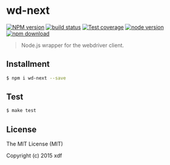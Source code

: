 # wd-next

[![NPM version][npm-image]][npm-url]
[![build status][travis-image]][travis-url]
[![Test coverage][coveralls-image]][coveralls-url]
[![node version][node-image]][node-url]
[![npm download][download-image]][download-url]

[npm-image]: https://img.shields.io/npm/v/wd-next.svg?style=flat-square
[npm-url]: https://npmjs.org/package/wd-next
[travis-image]: https://img.shields.io/travis/macacajs/wd-next.svg?style=flat-square
[travis-url]: https://travis-ci.org/macacajs/wd-next
[coveralls-image]: https://img.shields.io/coveralls/macacajs/wd-next.svg?style=flat-square
[coveralls-url]: https://coveralls.io/r/macacajs/macaca-wd-next?branch=master
[node-image]: https://img.shields.io/badge/node.js-%3E=_0.10-green.svg?style=flat-square
[node-url]: http://nodejs.org/download/
[download-image]: https://img.shields.io/npm/dm/wd-next.svg?style=flat-square
[download-url]: https://npmjs.org/package/wd-next

> Node.js wrapper for the webdriver client.

## Installment

```bash
$ npm i wd-next --save
```

## Test

```bash
$ make test
```

## License

The MIT License (MIT)

Copyright (c) 2015 xdf
